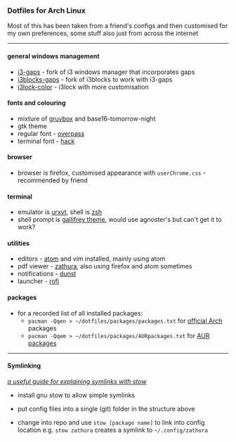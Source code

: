 ### Dotfiles for Arch Linux

Most of this has been taken from a friend's configs and then customised for my own preferences, some stuff also just from across the internet

---

#### general windows management

* [i3-gaps](https://github.com/Airblader/i3) - fork of i3 windows manager that incorporates gaps
* [i3blocks-gaps](https://github.com/Airblader/i3blocks-gaps) - fork of i3blocks to work with i3-gaps
* [i3lock-color](https://github.com/chrjguill/i3lock-color) - i3lock with more customisation

#### fonts and colouring

* mixture of [gruvbox](https://github.com/morhetz/gruvbox) and base16-tomorrow-night
* gtk theme
* regular font - [overpass](http://overpassfont.org/)
* terminal font - [hack](https://sourcefoundry.org/hack/)

#### browser

* browser is firefox, customised appearance with `userChrome.css` - recommended by friend

#### terminal

* emulator is [urxvt](https://wiki.archlinux.org/index.php/Rxvt-unicode), shell is [zsh](https://wiki.archlinux.org/index.php/zsh)
* shell prompt is [gallifrey theme](https://github.com/robbyrussell/oh-my-zsh/wiki/Themes), would use agnoster's but can't get it to work?

#### utilities

* editors - [atom](https://atom.io/) and vim installed, mainly using atom
* pdf viewer - [zathura](https://pwmt.org/projects/zathura/), also using firefox and atom sometimes
* notifications - [dunst](https://dunst-project.org/)
* launcher - [rofi](https://davedavenport.github.io/rofi/)

#### packages

* for a recorded list of all installed packages:
	- `pacman -Qqen > ~/dotfiles/packages/packages.txt` for [official Arch](https://www.archlinux.org/packages/) packages
	- `pacman -Qqem > ~/dotfiles/packages/AURpackages.txt` for [AUR packages](https://aur.archlinux.org/)

---

#### Symlinking

[_a useful guide for explaining symlinks with stow_](http://brandon.invergo.net/news/2012-05-26-using-gnu-stow-to-manage-your-dotfiles.html)

- install gnu stow to allow simple symlinks

- put config files into a single (git) folder in the structure above

- change into repo and use `stow [package name]` to link into config location e.g. `stow zathura` creates a symlink to `~/.config/zathura`
